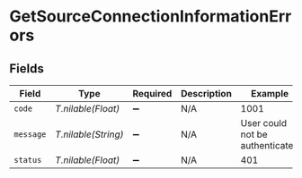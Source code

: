 # GetSourceConnectionInformationErrors


## Fields

| Field                           | Type                            | Required                        | Description                     | Example                         |
| ------------------------------- | ------------------------------- | ------------------------------- | ------------------------------- | ------------------------------- |
| `code`                          | *T.nilable(Float)*              | :heavy_minus_sign:              | N/A                             | 1001                            |
| `message`                       | *T.nilable(String)*             | :heavy_minus_sign:              | N/A                             | User could not be authenticated |
| `status`                        | *T.nilable(Float)*              | :heavy_minus_sign:              | N/A                             | 401                             |